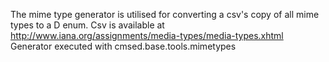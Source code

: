 The mime type generator is utilised for converting a csv's copy of all mime types to a D enum.
Csv is available at http://www.iana.org/assignments/media-types/media-types.xhtml
Generator executed with cmsed.base.tools.mimetypes